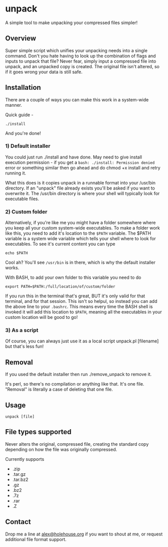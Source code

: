 unpack
=============

A simple tool to make unpacking your compressed files simpler!

Overview
--------
Super simple script which unifies your unpacking needs into a single command. Don't you
hate having to look up the combination of flags and inputs to unpack that file? Never fear,
simply input a compressed file into unpack, and an unpacked copy is created. The original
file isn't altered, so if it goes wrong your data is still safe.

Installation
-----------
There are a couple of ways you can make this work in a system-wide manner.

Quick guide - 

    ./install
   
And you're done!


### 1) Default installer

You could just run 
    ./install
and have done. May need to give install execution permission - if you get a 
   `bash: ./install: Permission denied`
error or something similar then  go ahead and do
    chmod +x install
and retry running it.

What this does is it copies unpack in a runnable format into your /usr/bin directory. If an "unpack"
file already exists you'll be asked if you want to overwrite it. The /usr/bin directory is where your shell
will typically look for executable files.

### 2) Custom folder 
Alternatively, if you're like me you might have a folder somewhere where you keep all your custom
system-wide executables. To make a folder work like this, you need to add it's location to
the `$PATH` variable. The $PATH variable is a system wide variable which tells your shell where to look for executables.
To see it's current content you can type

    echo $PATH

Cool ah? You'll see `/usr/bin` is in there, which is why the default installer works.

With BASH, to add your own folder to this variable you need to do

    export PATH=$PATH:/full/location/of/custom/folder
   
If you run this in the terminal that's great, BUT it's only valid for that terminal, and for that session.
This isn't so helpul, so instead you can add the above line to your `.bashrc`. This means every time the BASH 
shell is invoked it will add this location to `$PATH`, meaning all the executables in your custom location 
will be good to go!

### 3) As a script

Of course, you can always just use it as a local script 
    unpack.pl [filename]
but that's less fun!

Removal
-------

If you used the default installer then run ./remove_unpack to remove it.

It's perl, so there's no compilation or anything like that. It's one file. "Removal" is literally a case of 
deleting that one file.

Usage
-----

    unpack [file]



File types supported
--------------------

Never alters the original, compressed file, creating the standard copy depending on
how the file was originally compressed.

Currently supports

* .zip
* .tar.gz
* .tar.bz2
* .gz
* .bz2
* .7z
* .rar
* .Z

Contact
--------------------
Drop me a line at alex@holehouse.org if you want to shout at me, or request additional file format support.
